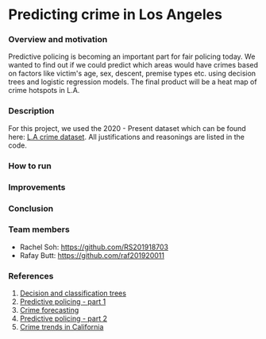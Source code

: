 # Predicting crime in Los Angeles

### Overview and motivation
Predictive policing is becoming an important part for fair policing today. We wanted to find out if we could predict which areas would have crimes based on factors like victim's age, sex, descent, premise types etc. using decision trees and logistic regression models. The final product will be a heat map of crime hotspots in L.A.

### Description
For this project, we used the 2020 - Present dataset which can be found here: [L.A crime dataset](https://www.google.com/url?q=https://www.kaggle.com/sumaiaparveenshupti/los-angeles-crime-data-20102020&sa=D&source=docs&ust=1643133381116420&usg=AOvVaw0W60bzck7ApMThjB2a5D1W). All justifications and reasonings are listed in the code.

### How to run

### Improvements

### Conclusion

### Team members
- Rachel Soh: https://github.com/RS201918703
- Rafay Butt: https://github.com/raf201920011

### References
1. [Decision and classification trees](https://www.datacamp.com/community/tutorials/decision-trees-R)
2. [Predictive policing - part 1](https://www.liberties.eu/en/stories/predictive-policing/43679)
3. [Crime forecasting](https://vciba.springeropen.com/articles/10.1186/s42492-021-00075-z#:~:text=Crime%20forecasting%20refers%20to%20the,record%20some%20unusual%20illegal%20activity.)
4. [Predictive policing - part 2](https://www.rand.org/content/dam/rand/pubs/research_briefs/RB9700/RB9735/RAND_RB9735.pdf)
5. [Crime trends in California](https://www.ppic.org/publication/crime-trends-in-california/)
